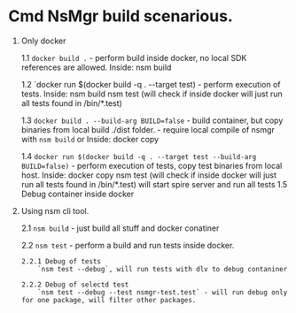 # Cmd NsMgr build scenarious.

 1. Only docker
    
    1.1 `docker build .` - perform build inside docker, no local SDK references are allowed.
        Inside: nsm build
    
    1.2 `docker run $(docker build -q . --target test) - perform execution of tests.
        Inside: nsm build
                nsm test (will check if inside docker will just run all tests found in /bin/*.test)
    
    1.3 `docker build . --build-arg BUILD=false` - build container, but copy binaries from local build ./dist folder.
        - require local compile of nsmgr with `nsm build` or
        Inside:
            docker copy 
        
    1.4 `docker run $(docker build -q . --target test --build-arg BUILD=false)` - perform execution of tests, copy test binaries from local host.
        Inside:
            docker copy
            nsm test (will check if inside docker will just run all tests found in /bin/*.test)
                will start spire server and run all tests
    1.5 Debug container inside docker
    
 2. Using nsm cli tool.
    
    2.1 `nsm build`  - just build all stuff and docker conatiner
    
    2.2 `nsm test` - perform a build and run tests inside docker.
        
        2.2.1 Debug of tests
            `nsm test --debug`, will run tests with dlv to debug contaniner
           
        2.2.2 Debug of selectd test
            `nsm test --debug --test nsmgr-test.test` - will run debug only for one package, will filter other packages.

               